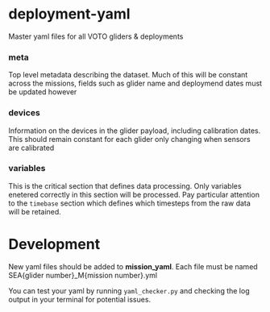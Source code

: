 # deployment-yaml
Master yaml files for all VOTO gliders & deployments

### meta

Top level metadata describing the dataset. Much of this will be constant across the missions, fields such as glider name and deploymend dates must be updated however

### devices

Information on the devices in the glider payload, including calibration dates. This should remain constant for each glider  only changing when sensors are calibrated

### variables

This is the critical section that defines data processing. Only variables enetered correctly in this section will be processed. Pay particular attention to the `timebase` section which defines which timesteps from the raw data will be retained.

# Development

New yaml files should be added to **mission_yaml**. Each file must be named SEA{glider number}_M{mission number}.yml

You can test your yaml by running `yaml_checker.py` and checking the log output in your terminal for potential issues.

